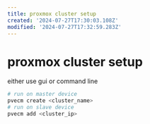 ```yaml
---
title: proxmox cluster setup
created: '2024-07-27T17:30:03.108Z'
modified: '2024-07-27T17:32:59.283Z'
---
```


# proxmox cluster setup

either use gui or command line

```bash
# run on master device
pvecm create <cluster_name>
# run on slave device
pvecm add <cluster_ip>
```
